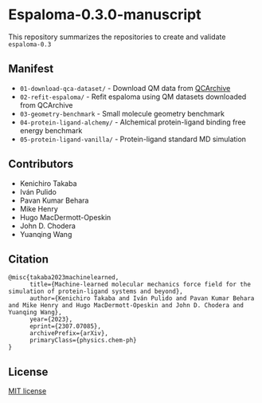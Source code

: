 # Espaloma-0.3.0-manuscript
This repository summarizes the repositories to create and validate `espaloma-0.3`

## Manifest
- `01-download-qca-dataset/` - Download QM data from [QCArchive](https://qcarchive.molssi.org/)
- `02-refit-espaloma/` - Refit espaloma using QM datasets downloaded from QCArchive
- `03-geometry-benchmark` - Small molecule geometry benchmark
- `04-protein-ligand-alchemy/` - Alchemical protein-ligand binding free energy benchmark
- `05-protein-ligand-vanilla/` - Protein-ligand standard MD simulation


## Contributors
- Kenichiro Takaba
- Iván Pulido
- Pavan Kumar Behara
- Mike Henry
- Hugo MacDermott-Opeskin
- John D. Chodera
- Yuanqing Wang

## Citation
```
@misc{takaba2023machinelearned,
      title={Machine-learned molecular mechanics force field for the simulation of protein-ligand systems and beyond}, 
      author={Kenichiro Takaba and Iván Pulido and Pavan Kumar Behara and Mike Henry and Hugo MacDermott-Opeskin and John D. Chodera and Yuanqing Wang},
      year={2023},
      eprint={2307.07085},
      archivePrefix={arXiv},
      primaryClass={physics.chem-ph}
}
```

## License
[MIT license](https://opensource.org/licenses/MIT)